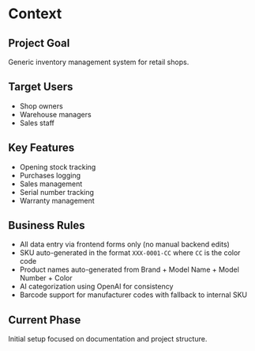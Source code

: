 # Context

## Project Goal
Generic inventory management system for retail shops.

## Target Users
- Shop owners
- Warehouse managers
- Sales staff

## Key Features
- Opening stock tracking
- Purchases logging
- Sales management
- Serial number tracking
- Warranty management

## Business Rules
- All data entry via frontend forms only (no manual backend edits)
- SKU auto-generated in the format `XXX-0001-CC` where `CC` is the color code
- Product names auto-generated from Brand + Model Name + Model Number + Color
- AI categorization using OpenAI for consistency
- Barcode support for manufacturer codes with fallback to internal SKU

## Current Phase
Initial setup focused on documentation and project structure.
